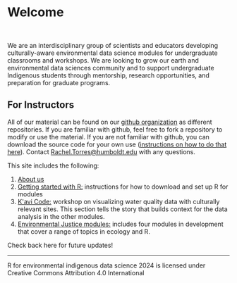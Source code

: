 # Welcome 

<div class="header-photo"></div>

</br> 

We are an interdisciplinary group of scientists and educators developing culturally-aware environmental data science modules for undergraduate classrooms and workshops. We are looking to grow our earth and environmental data sciences community and to support undergraduate Indigenous students through mentorship, research opportunities, and preparation for graduate programs.  

## For Instructors 

All of our material can be found on our [github organization](https://github.com/IndigenousEnvDataSci) as different repositories. If you are familiar with github, feel free to fork a repository to modify or use the material. If you are not familiar with github, you can download the source code for your own use ([instructions on how to do that here](https://docs.github.com/en/get-started/start-your-journey/downloading-files-from-github)). Contact Rachel.Torres@humboldt.edu with any questions.

This site includes the following: 

1. [About us](about-section)
2. [Getting started with R:](R-section) instructions for how to download and set up R for modules
3. [K'avi Code:](water-section) workshop on visualizing water quality data with culturally relevant sites. This section tells the story that builds context for the data analysis in the other modules. 
4. [Environmental Justice modules:](EJ-section) includes four modules in development that cover a range of topics in ecology and R. 

Check back here for future updates! 

---

R for environmental indigenous data science 2024 is licensed under Creative Commons Attribution 4.0 International 

```{tableofcontents}
```